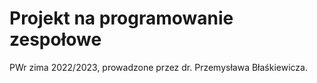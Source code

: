 # Projekt na programowanie zespołowe
PWr zima 2022/2023, prowadzone przez dr. Przemysława Błaśkiewicza.

